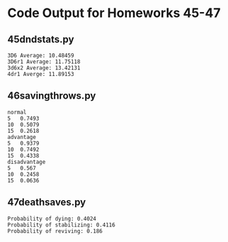 # Code Output for Homeworks 45-47 #

## 45dndstats.py ##
```
3D6 Average: 10.48459
3D6r1 Average: 11.75118
3d6x2 Average: 13.42131
4dr1 Averge: 11.89153
```

## 46savingthrows.py ##
``` 
normal
5	0.7493
10	0.5079
15	0.2618
advantage
5	0.9379
10	0.7492
15	0.4338
disadvantage
5	0.567
10	0.2458
15	0.0636
```

## 47deathsaves.py ##
```
Probability of dying: 0.4024
Probability of stabilizing: 0.4116
Probability of reviving: 0.186
```